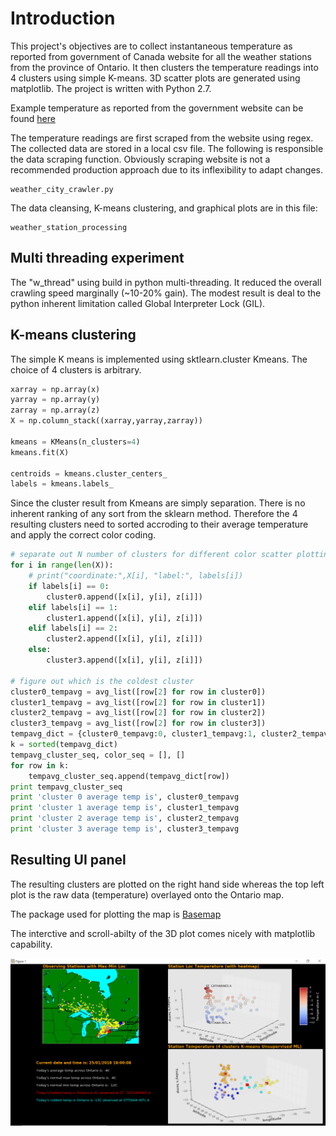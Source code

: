 # Introduction

This project's objectives are to collect instantaneous temperature as reported from government of Canada website for all the weather stations from the province of Ontario. It then clusters the temperature readings into 4 clusters using simple K-means.  3D scatter plots are generated using matplotlib.  The project is written with Python 2.7.

Example temperature as reported from the government website can be found [here](https://weather.gc.ca/city/pages/on-82_metric_e.html)

The temperature readings are first scraped from the website using regex. The collected data are stored in a local csv file.  The following is responsible the data scraping function.  Obviously scraping website is not a recommended production approach due to its inflexibility to adapt changes.

	weather_city_crawler.py

The data cleansing, K-means clustering, and graphical plots are in this file:

	weather_station_processing

## Multi threading experiment

The "w_thread" using build in python multi-threading. It reduced the overall crawling speed marginally (~10-20% gain).  The modest result is deal to the python inherent limitation called Global Interpreter Lock (GIL).

## K-means clustering

The simple K means is implemented using sktlearn.cluster Kmeans.  The choice of 4 clusters is arbitrary.

```python
xarray = np.array(x)
yarray = np.array(y)
zarray = np.array(z)
X = np.column_stack((xarray,yarray,zarray))

kmeans = KMeans(n_clusters=4)
kmeans.fit(X)

centroids = kmeans.cluster_centers_
labels = kmeans.labels_

```

Since the cluster result from Kmeans are simply separation. There is no inherent ranking of any sort from the sklearn method.  Therefore the 4 resulting clusters need to sorted accroding to their average temperature and apply the correct color coding. 


```python
# separate out N number of clusters for different color scatter plotting
for i in range(len(X)):
    # print("coordinate:",X[i], "label:", labels[i])
    if labels[i] == 0:
    	cluster0.append([x[i], y[i], z[i]])
    elif labels[i] == 1:
    	cluster1.append([x[i], y[i], z[i]])
    elif labels[i] == 2:
    	cluster2.append([x[i], y[i], z[i]])
    else:
		cluster3.append([x[i], y[i], z[i]])

# figure out which is the coldest cluster
cluster0_tempavg = avg_list([row[2] for row in cluster0])
cluster1_tempavg = avg_list([row[2] for row in cluster1])
cluster2_tempavg = avg_list([row[2] for row in cluster2])
cluster3_tempavg = avg_list([row[2] for row in cluster3])
tempavg_dict = {cluster0_tempavg:0, cluster1_tempavg:1, cluster2_tempavg:2, cluster3_tempavg:3}
k = sorted(tempavg_dict)
tempavg_cluster_seq, color_seq = [], []
for row in k:
	tempavg_cluster_seq.append(tempavg_dict[row])
print tempavg_cluster_seq
print 'cluster 0 average temp is', cluster0_tempavg
print 'cluster 1 average temp is', cluster1_tempavg
print 'cluster 2 average temp is', cluster2_tempavg
print 'cluster 3 average temp is', cluster3_tempavg

```

## Resulting UI panel 

The resulting clusters are plotted on the right hand side whereas the top left plot is the raw data (temperature) overlayed onto the Ontario map.

The package used for plotting the map is [Basemap](https://matplotlib.org/basemap/)

The interctive and scroll-abilty of the 3D plot comes nicely with matplotlib capability. 

![image stack layer](https://github.com/dennylslee/temperature-kmeans-cluster-3d-vis/blob/master/weather_vis_panel.png)
